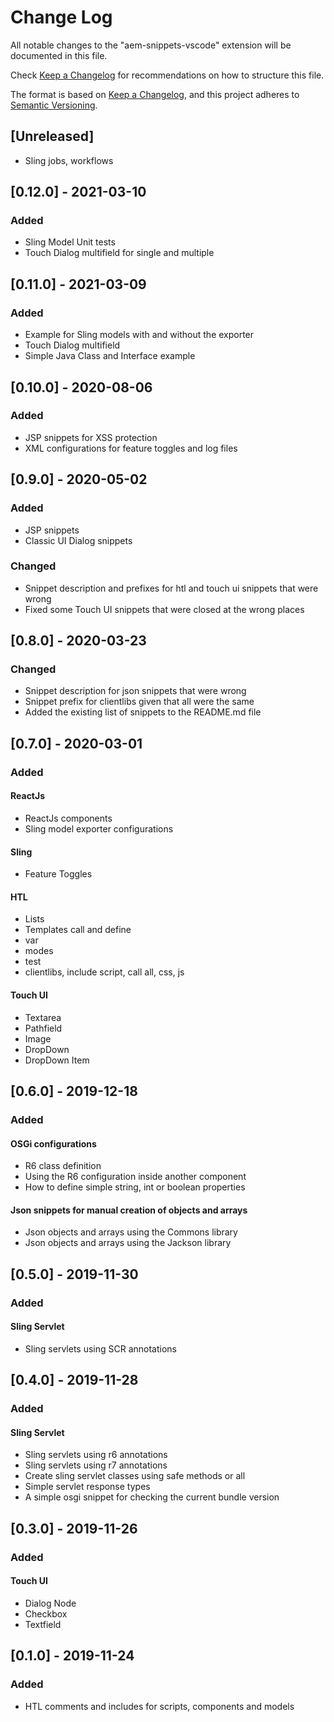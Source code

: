 # Change Log

All notable changes to the "aem-snippets-vscode" extension will be documented in this file.

Check [Keep a Changelog](http://keepachangelog.com/) for recommendations on how to structure this file.

The format is based on [Keep a Changelog](https://keepachangelog.com/en/1.0.0/),
and this project adheres to [Semantic Versioning](https://semver.org/spec/v2.0.0.html).

## [Unreleased]

- Sling jobs, workflows

## [0.12.0] - 2021-03-10
### Added
- Sling Model Unit tests
- Touch Dialog multifield for single and multiple

## [0.11.0] - 2021-03-09
### Added
- Example for Sling models with and without the exporter
- Touch Dialog multifield
- Simple Java Class and Interface example

## [0.10.0] - 2020-08-06
### Added
- JSP snippets for XSS protection
- XML configurations for feature toggles and log files

## [0.9.0] - 2020-05-02
### Added
- JSP snippets
- Classic UI Dialog snippets

### Changed
- Snippet description and prefixes for htl and touch ui snippets that were wrong
- Fixed some Touch UI snippets that were closed at the wrong places

## [0.8.0] - 2020-03-23
### Changed
- Snippet description for json snippets that were wrong
- Snippet prefix for clientlibs given that all were the same
- Added the existing list of snippets to the README.md file

## [0.7.0] - 2020-03-01
### Added

#### ReactJs
- ReactJs components
- Sling model exporter configurations

#### Sling
- Feature Toggles

#### HTL

- Lists
- Templates call and define
- var
- modes
- test
- clientlibs, include script, call all, css, js

#### Touch UI
- Textarea
- Pathfield
- Image
- DropDown
- DropDown Item

## [0.6.0] - 2019-12-18
### Added

#### OSGi configurations

- R6 class definition
- Using the R6 configuration inside another component
- How to define simple string, int or boolean properties

#### Json snippets for manual creation of objects and arrays

- Json objects and arrays using the Commons library
- Json objects and arrays using the Jackson library

## [0.5.0] - 2019-11-30
### Added

#### Sling Servlet

- Sling servlets using SCR annotations

## [0.4.0] - 2019-11-28
### Added

#### Sling Servlet
- Sling servlets using r6 annotations
- Sling servlets using r7 annotations
- Create sling servlet classes using safe methods or all
- Simple servlet response types
- A simple osgi snippet for checking the current bundle version

## [0.3.0] - 2019-11-26
### Added

#### Touch UI
- Dialog Node
- Checkbox
- Textfield

## [0.1.0] - 2019-11-24
### Added

- HTL comments and includes for scripts, components and models

